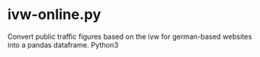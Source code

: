 # ivw-online.py
Convert public traffic figures based on the ivw for german-based websites  into a pandas dataframe. Python3
